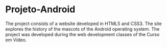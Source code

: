 # Projeto-Android
The project consists of a website developed in HTML5 and CSS3. The site explores the history of the mascots of the Android operating system. The project was developed during the web development classes of the Curso em Vídeo.
